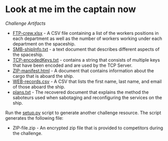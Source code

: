 
# Look at me im the captain now

_Challenge Artifacts_

- [FTP-crew.xlsx](./FTP-crew.xlsx) - A CSV file containing a list of the workers positions in each department as well as the number of workers working under each department on the spaceship.
- [SMB-shipInfo.txt](./SMB-shipInfo.txt) - a text document that describes different aspects of the spaceship.
- [TCP-encodedKeys.txt](./TCP-encodedKeys.txt) - contains a string that consists of multiple keys that have been encoded and are used by the TCP Server.
- [ZIP-manifest.html](./ZIP-manifest.html) - A document that contains information about the cargo that is aboard the ship.
- [WEB-records.csv](./WEB-records.csv) - A CSV that lists the first name, last name, and email of those aboard the ship. 
- [plans.txt](./plans.txt) - The recovered document that explains the method the saboteurs used when sabotaging and reconfiguring the services on the ship.

Run the [setup.py](./setup.py) script to generate another challenge resource. The script generates the following file:

  - ZIP-file.zip - An encrypted zip file that is provided to competitors during the challenge.
